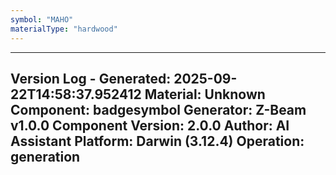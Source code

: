 ```yaml
---
symbol: "MAHO"
materialType: "hardwood"
---
```


---
Version Log - Generated: 2025-09-22T14:58:37.952412
Material: Unknown
Component: badgesymbol
Generator: Z-Beam v1.0.0
Component Version: 2.0.0
Author: AI Assistant
Platform: Darwin (3.12.4)
Operation: generation
---